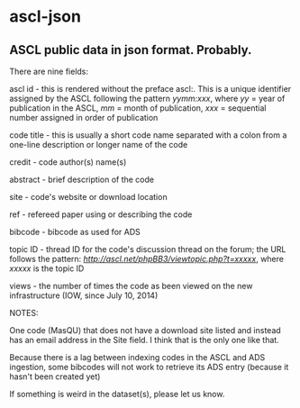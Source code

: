 ascl-json
=========

## ASCL public data in json format. Probably.

There are nine fields:  

ascl id  - this is rendered without the preface ascl:. This is a unique identifier assigned by the ASCL following the pattern *yymm:xxx*, where *yy* = year of publication in the ASCL, *mm* = month of publication, *xxx* = sequential number assigned in order of publication

code title  - this is usually a short code name separated with a colon from a one-line description or longer name of the code

credit - code author(s) name(s)

abstract - brief description of the code

site - code's website or download location

ref - refereed paper using or describing the code

bibcode - bibcode as used for ADS

topic ID - thread ID for the code's discussion thread on the forum; the URL follows the pattern: *http://ascl.net/phpBB3/viewtopic.php?t=xxxxx*, where *xxxxx* is the topic ID

views - the number of times the code as been viewed on the new infrastructure (IOW, since July 10, 2014)

NOTES: 

One code (MasQU) that does not have a download site listed and instead has an email address in the Site field. I think that is the only one like that. 

Because there is a lag between indexing codes in the ASCL and ADS ingestion, some bibcodes will not work to retrieve its ADS entry (because it hasn't been created yet)

If something is weird in the dataset(s), please let us know. 
